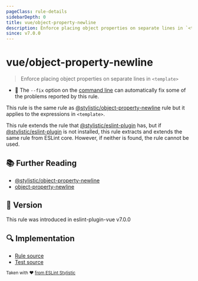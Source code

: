 ```yaml
---
pageClass: rule-details
sidebarDepth: 0
title: vue/object-property-newline
description: Enforce placing object properties on separate lines in `<template>`
since: v7.0.0
---
```


# vue/object-property-newline

> Enforce placing object properties on separate lines in `<template>`

- :wrench: The `--fix` option on the [command line](https://eslint.org/docs/user-guide/command-line-interface#fixing-problems) can automatically fix some of the problems reported by this rule.

This rule is the same rule as [@stylistic/object-property-newline] rule but it applies to the expressions in `<template>`.

This rule extends the rule that [@stylistic/eslint-plugin] has, but if [@stylistic/eslint-plugin] is not installed, this rule extracts and extends the same rule from ESLint core.
However, if neither is found, the rule cannot be used.

[@stylistic/eslint-plugin]: https://eslint.style/packages/default

## :books: Further Reading

- [@stylistic/object-property-newline]
- [object-property-newline]

[@stylistic/object-property-newline]: https://eslint.style/rules/default/object-property-newline
[object-property-newline]: https://eslint.org/docs/rules/object-property-newline

## :rocket: Version

This rule was introduced in eslint-plugin-vue v7.0.0

## :mag: Implementation

- [Rule source](https://github.com/vuejs/eslint-plugin-vue/blob/master/lib/rules/object-property-newline.js)
- [Test source](https://github.com/vuejs/eslint-plugin-vue/blob/master/tests/lib/rules/object-property-newline.js)

<sup>Taken with ❤️ [from ESLint Stylistic](https://eslint.style/rules/js/object-property-newline)</sup>

